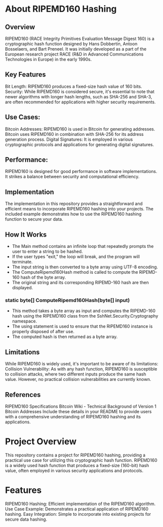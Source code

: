 # About RIPEMD160 Hashing
## Overview
RIPEMD160 (RACE Integrity Primitives Evaluation Message Digest 160) is a cryptographic hash function designed by Hans Dobbertin, Antoon Bosselaers, and Bart Preneel. It was initially developed as a part of the European research project RACE (R&D in Advanced Communications Technologies in Europe) in the early 1990s.

## Key Features
Bit Length: RIPEMD160 produces a fixed-size hash value of 160 bits.
Security: While RIPEMD160 is considered secure, it's essential to note that newer algorithms with longer hash lengths, such as SHA-256 and SHA-3, are often recommended for applications with higher security requirements.

## Use Cases:
Bitcoin Addresses: RIPEMD160 is used in Bitcoin for generating addresses. Bitcoin uses RIPEMD160 in combination with SHA-256 for its address generation process.
Digital Signatures: It is employed in various cryptographic protocols and applications for generating digital signatures.

## Performance:
RIPEMD160 is designed for good performance in software implementations.
It strikes a balance between security and computational efficiency.

## Implementation
The implementation in this repository provides a straightforward and efficient means to incorporate RIPEMD160 hashing into your projects. The included example demonstrates how to use the RIPEMD160 hashing function to secure your data.

## How It Works
* The Main method contains an infinite loop that repeatedly prompts the user to enter a string to be hashed.
* If the user types "exit," the loop will break, and the program will terminate.
* The input string is then converted to a byte array using UTF-8 encoding.
* The ComputeRipemd160Hash method is called to compute the RIPEMD-160 hash of the byte array.
* The original string and its corresponding RIPEMD-160 hash are then displayed.

### static byte[] ComputeRipemd160Hash(byte[] input) 
* This method takes a byte array as input and computes the RIPEMD-160 hash using the RIPEMD160 class from the SshNet.Security.Cryptography namespace.
* The using statement is used to ensure that the RIPEMD160 instance is properly disposed of after use.
* The computed hash is then returned as a byte array.


## Limitations
While RIPEMD160 is widely used, it's important to be aware of its limitations:
Collision Vulnerability: As with any hash function, RIPEMD160 is susceptible to collision attacks, where two different inputs produce the same hash value. However, no practical collision vulnerabilities are currently known.

## References
RIPEMD160 Specifications
Bitcoin Wiki - Technical Background of Version 1 Bitcoin Addresses
Include these details in your README to provide users with a comprehensive understanding of RIPEMD160 hashing and its applications.

# Project Overview
This repository contains a project for RIPEMD160 hashing, providing a practical use case for utilizing this cryptographic hash function. RIPEMD160 is a widely used hash function that produces a fixed-size (160-bit) hash value, often employed in various security applications and protocols.

# Features
RIPEMD160 Hashing: Efficient implementation of the RIPEMD160 algorithm.
Use Case Example: Demonstrates a practical application of RIPEMD160 hashing.
Easy Integration: Simple to incorporate into existing projects for secure data hashing.

